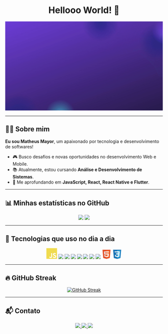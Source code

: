 <div align="center">
  <h1>Hellooo World! 👋</h1> 
  <img src="Meridino-ezgif.com-video-to-gif-converter.gif" width="700px" />
</div>

---

## 👨‍💻 Sobre mim

<strong>Eu sou Matheus Mayor</strong>, um apaixonado por tecnologia e desenvolvimento de softwares!

- 🎮 Busco desafios e novas oportunidades no desenvolvimento Web e Mobile.
- 📚 Atualmente, estou cursando **Análise e Desenvolvimento de Sistemas**.
- 🚀 Me aprofundando em **JavaScript, React, React Native e Flutter**.

---

## 📊 Minhas estatísticas no GitHub
<div align="center">
  <img height="180em" src="https://github-readme-stats.vercel.app/api?username=MatheusMayor&show_icons=true&theme=midnight-purple&include_all_commits=true&count_private=true"/>
  <img height="180em" src="https://github-readme-stats.vercel.app/api/top-langs/?username=MatheusMayor&layout=compact&langs_count=7&theme=midnight-purple"/>
</div>

---

## 🚀 Tecnologias que uso no dia a dia
<div align="center">
  <img src="https://raw.githubusercontent.com/devicons/devicon/master/icons/javascript/javascript-plain.svg" height="35"/>
  <img src="https://img.shields.io/badge/-JAVA-5A3472?style=flat-square&logo=java&logoColor=white" height="30"/>
  <img src="https://img.shields.io/badge/-.NET-4B0082?style=flat-square&logo=dotnet" height="30"/>
  <img src="https://img.shields.io/badge/typescript%20-%234B0082.svg?&style=for-the-badge&logo=typescript&logoColor=white" height="30"/>
  <img src="https://img.shields.io/badge/react%20-%233E1E68.svg?&style=for-the-badge&logo=react&logoColor=%2361DAFB" height="30" />
  <img src="https://img.shields.io/badge/bootstrap%20-%234B0082.svg?&style=for-the-badge&logo=bootstrap&logoColor=white" height="30" />
  <img src="https://img.shields.io/badge/-npm-6A0DAD?style=flat-square&logo=npm" height="30" />
  <img src="https://img.shields.io/badge/-GitHub-4B0082?style=flat-square&logo=github" height="30" />
  <img src="https://raw.githubusercontent.com/devicons/devicon/master/icons/html5/html5-original.svg" height="30"/>
  <img src="https://raw.githubusercontent.com/devicons/devicon/master/icons/css3/css3-original.svg" height="30"/>
</div>

---

## 🔥 GitHub Streak
<div align="center">
  <a href="https://git.io/streak-stats">
    <img src="http://github-readme-streak-stats.herokuapp.com?user=MatheusMayor&theme=midnight-purple" alt="GitHub Streak"/>
  </a>
</div>

---

## 📬 Contato
<div align="center">
  <a href="https://discord.gg/Matheus_Mayor#8010" target="_blank">
    <img src="https://img.shields.io/badge/Discord-4B0082?style=for-the-badge&logo=discord&logoColor=white"/>
  </a> 
  <a href="mailto:matheusmayor82@gmail.com" target="_blank">
    <img src="https://img.shields.io/badge/-Gmail-6A0DAD?style=for-the-badge&logo=gmail&logoColor=white"/>
  </a>
  <a href="https://www.linkedin.com/in/matheus-mayor-771714aa" target="_blank">
    <img src="https://img.shields.io/badge/-LinkedIn-4B0082?style=for-the-badge&logo=linkedin&logoColor=white"/>
  </a>
</div>
